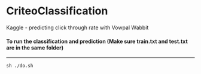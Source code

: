 # CriteoClassification
Kaggle - predicting click through rate with Vowpal Wabbit





#### To run the classification and prediction (Make sure train.txt and test.txt are in the same folder)
___
```sh ./do.sh```

